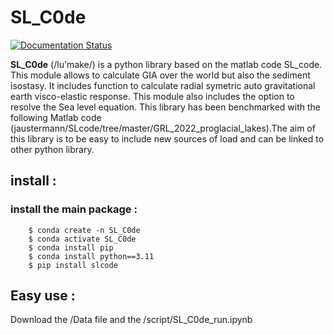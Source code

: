 # SL_C0de

[![Documentation Status](https://readthedocs.org/projects/py-sl-c0de/badge/?version=latest)](https://py-sl-c0de.readthedocs.io/en/latest/?badge=latest)

**SL_C0de** (/lu'make/) is a python library based on the matlab code SL_code. This module allows to calculate GIA over the world but also the sediment isostasy. It includes function to calculate radial symetric auto gravitational earth visco-elastic response. This module also includes the option to resolve the Sea level equation. This library has been benchmarked with the following Matlab code (jaustermann/SLcode/tree/master/GRL_2022_proglacial_lakes).The aim of this library is to be easy to include new sources of load and can be linked to other python library.

## install : 

### install the main package : 

```
    $ conda create -n SL_C0de 
    $ conda activate SL_C0de
    $ conda install pip      
    $ conda install python==3.11
    $ pip install slcode
```

## Easy use : 

Download the /Data file and the /script/SL_C0de_run.ipynb
